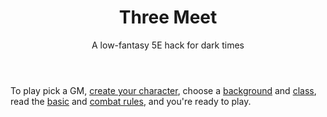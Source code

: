 <header>

# Three Meet

<p class="subheading">A low-fantasy 5E hack for dark times</p>

</header>

To play pick a GM, [create your character](pages/characters/creating.md), choose a [background](pages/backgrounds/index.md) and [class](pages/classes/index.md), read the [basic](pages/rules/rolling.md) and [combat rules](pages/combat/order.md), and you're ready to play.

